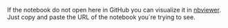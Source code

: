If the notebook do not open here in GitHub you can visualize it in [nbviewer](https://nbviewer.jupyter.org/).<br>
Just copy and paste the URL of the notebook you´re trying to see.
